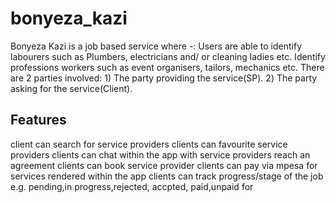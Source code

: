 # bonyeza_kazi

  Bonyeza Kazi is a job based service where -: Users are able to
  identify labourers such as Plumbers, electricians and/ or cleaning ladies etc.
  Identify professions workers such as event organisers, tailors, mechanics etc.
  There are 2 parties involved: 1) The party providing the service(SP). 2) The
  party asking for the service(Client). 

## Features
  client can search for service providers
  clients can favourite service providers
  clients can chat within the app with service providers reach an agreement
  clients can book service provider 
  clients can pay via mpesa for services rendered within the app
  clients can track progress/stage of the job e.g. pending,in progress,rejected, accpted, paid,unpaid for



